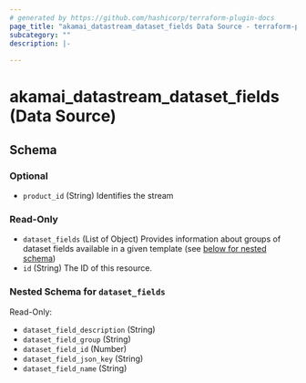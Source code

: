 ```yaml
---
# generated by https://github.com/hashicorp/terraform-plugin-docs
page_title: "akamai_datastream_dataset_fields Data Source - terraform-provider-akamai"
subcategory: ""
description: |-
  
---
```


# akamai_datastream_dataset_fields (Data Source)





<!-- schema generated by tfplugindocs -->
## Schema

### Optional

- `product_id` (String) Identifies the stream

### Read-Only

- `dataset_fields` (List of Object) Provides information about groups of dataset fields available in a given template (see [below for nested schema](#nestedatt--dataset_fields))
- `id` (String) The ID of this resource.

<a id="nestedatt--dataset_fields"></a>
### Nested Schema for `dataset_fields`

Read-Only:

- `dataset_field_description` (String)
- `dataset_field_group` (String)
- `dataset_field_id` (Number)
- `dataset_field_json_key` (String)
- `dataset_field_name` (String)
